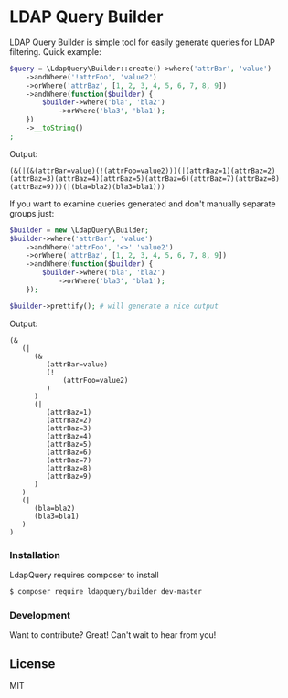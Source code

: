 # LDAP Query Builder

LDAP Query Builder is simple tool for easily generate queries for LDAP filtering. Quick example:

```php
$query = \LdapQuery\Builder::create()->where('attrBar', 'value')
    ->andWhere('!attrFoo', 'value2')
    ->orWhere('attrBaz', [1, 2, 3, 4, 5, 6, 7, 8, 9])
    ->andWhere(function($builder) {
        $builder->where('bla', 'bla2')
            ->orWhere('bla3', 'bla1');
    })
    ->__toString()
;
```

Output:
```
(&(|(&(attrBar=value)(!(attrFoo=value2)))(|(attrBaz=1)(attrBaz=2)(attrBaz=3)(attrBaz=4)(attrBaz=5)(attrBaz=6)(attrBaz=7)(attrBaz=8)(attrBaz=9)))(|(bla=bla2)(bla3=bla1)))
```

If you want to examine queries generated and don't manually separate groups  just:

```php
$builder = new \LdapQuery\Builder;
$builder->where('attrBar', 'value')
    ->andWhere('attrFoo', '<>' 'value2')
    ->orWhere('attrBaz', [1, 2, 3, 4, 5, 6, 7, 8, 9])
    ->andWhere(function($builder) {
        $builder->where('bla', 'bla2')
            ->orWhere('bla3', 'bla1');
    });

$builder->prettify(); # will generate a nice output
```

Output:
```
(&
   (|
      (&
         (attrBar=value)
         (!
             (attrFoo=value2)
         )
      )
      (|
         (attrBaz=1)
         (attrBaz=2)
         (attrBaz=3)
         (attrBaz=4)
         (attrBaz=5)
         (attrBaz=6)
         (attrBaz=7)
         (attrBaz=8)
         (attrBaz=9)
      )
   )
   (|
      (bla=bla2)
      (bla3=bla1)
   )
)
```


### Installation

LdapQuery requires composer to install

```sh
$ composer require ldapquery/builder dev-master
```

### Development

Want to contribute? Great! Can't wait to hear from you!

License
----

MIT
